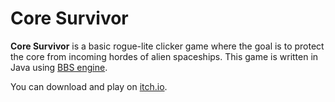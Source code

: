# Core Survivor

**Core Survivor** is a basic rogue-lite clicker game where the goal is to protect the core from incoming hordes of alien spaceships. This game is written in Java using [BBS engine](https://github.com/BBS-Engine/bbs).

You can download and play on [itch.io](https://mchorse.itch.io/core-survivor).